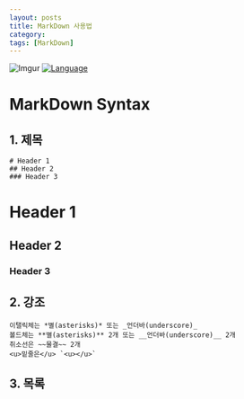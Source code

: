 ```yaml
---
layout: posts
title: MarkDown 사용법
category: 
tags: [MarkDown]
---
```


![Imgur](http://kirkstrobeck.github.io/whatismarkdown.com/img/markdown.png)
[![Language](https://img.shields.io/badge/Markdown-md-yellow)](https://daringfireball.net/projects/markdown/)


# MarkDown Syntax

## 1. 제목
```
# Header 1
## Header 2
### Header 3
```
# Header 1
## Header 2
### Header 3


## 2. 강조
```
이탤릭체는 *별(asterisks)* 또는 _언더바(underscore)_
볼드체는 **별(asterisks)** 2개 또는 __언더바(underscore)__ 2개
취소선은 ~~물결~~ 2개
<u>밑줄은</u> `<u></u>`
```


## 3. 목록
```
```